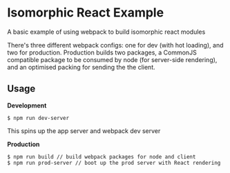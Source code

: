 # Isomorphic React Example

A basic example of using webpack to build isomorphic react modules

There's three different webpack configs: one for dev (with hot loading), and two for production.
Production builds two packages, a CommonJS compatible package to be consumed by node (for server-side rendering), and an optimised packing for sending the the client.

## Usage

**Development**

```
$ npm run dev-server
```

This spins up the app server and webpack dev server


**Production**

```
$ npm run build // build webpack packages for node and client
$ npm run prod-server // boot up the prod server with React rendering
```